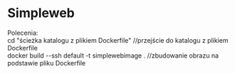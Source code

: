 # Simpleweb
Polecenia:</br>
cd "ścieżka katalogu z plikiem Dockerfile"   //przejście do katalogu z plikiem Dockerfile </br>
docker build --ssh default -t simplewebimage .        //zbudowanie obrazu na podstawie pliku Dockerfile </br>
